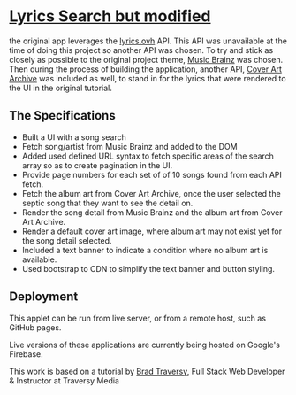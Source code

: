 # [Lyrics Search but modified](https://song-search-562d6.firebaseapp.com/)

the original app leverages the [lyrics.ovh](https://lyricsovh.docs.apiary.io/) API.  This API was unavailable at the time of doing this project so another API was chosen.  To try and stick as closely as possible to the original project theme, [Music Brainz](https://musicbrainz.org/doc/MusicBrainz_API/Search) was chosen.  Then during the process of building the application, another API, [Cover Art Archive](https://coverartarchive.org) was included as well, to stand in for the lyrics that were rendered to the UI in the original tutorial.

## The Specifications

* Built a UI with a song search
* Fetch song/artist from Music Brainz and added to the DOM
* Added used defined URL syntax to fetch specific areas of the search array so as to create pagination in the UI.
* Provide page numbers for each set of of 10 songs found from each API fetch.
* Fetch the album art from Cover Art Archive, once the user selected the septic song that they want to see the detail on.
* Render the song detail from Music Brainz and the album art from Cover Art Archive.
* Render a default cover art image, where album art may not exist yet for the song detail selected.
* Included a text banner to indicate a condition where no album art is available.
* Used bootstrap to CDN to simplify the text banner and button styling.

## Deployment

This applet can be run from live server, or from a remote host, such as GitHub pages.

Live versions of these applications are currently being hosted on Google's Firebase.

This work is based on a tutorial by [Brad Traversy](https://www.udemy.com/user/brad-traversy/), Full Stack Web Developer & Instructor at Traversy Media
